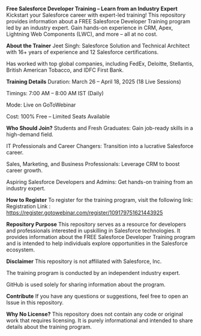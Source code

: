 **Free Salesforce Developer Training – Learn from an Industry Expert**
Kickstart your Salesforce career with expert-led training! This repository provides information about a FREE Salesforce Developer Training program led by an industry expert. Gain hands-on experience in CRM, Apex, Lightning Web Components (LWC), and more – all at no cost.

**About the Trainer**
Jeet Singh: Salesforce Solution and Technical Architect with 16+ years of experience and 12 Salesforce certifications.

Has worked with top global companies, including FedEx, Deloitte, Stellantis, British American Tobacco, and IDFC First Bank.

**Training Details**
Duration: March 26 – April 18, 2025 (18 Live Sessions)

Timings: 7:00 AM – 8:00 AM IST (Daily)

Mode: Live on GoToWebinar

Cost: 100% Free – Limited Seats Available

**Who Should Join?**
Students and Fresh Graduates: Gain job-ready skills in a high-demand field.

IT Professionals and Career Changers: Transition into a lucrative Salesforce career.

Sales, Marketing, and Business Professionals: Leverage CRM to boost career growth.

Aspiring Salesforce Developers and Admins: Get hands-on training from an industry expert.

**How to Register**
To register for the training program, visit the following link:
Registration Link : https://register.gotowebinar.com/register/109179751621443925

**Repository Purpose**
This repository serves as a resource for developers and professionals interested in upskilling in Salesforce technologies. It provides information about the FREE Salesforce Developer Training program and is intended to help individuals explore opportunities in the Salesforce ecosystem.

**Disclaimer**
This repository is not affiliated with Salesforce, Inc.

The training program is conducted by an independent industry expert.

GitHub is used solely for sharing information about the program.

**Contribute**
If you have any questions or suggestions, feel free to open an Issue in this repository.

**Why No License?**
This repository does not contain any code or original work that requires licensing. It is purely informational and intended to share details about the training program.
